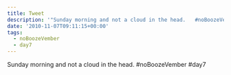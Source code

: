 ```yaml
---
title: Tweet
description: '"Sunday morning and not a cloud in the head.   #noBoozeVember #day7"'
date: '2010-11-07T09:11:15+00:00'
tags:
  - noBoozeVember
  - day7
---
```

Sunday morning and not a cloud in the head.   #noBoozeVember #day7
